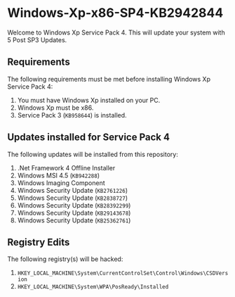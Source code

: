 # Windows-Xp-x86-SP4-KB2942844

Welcome to Windows Xp Service Pack 4. This will update your system with 5 Post SP3 Updates.

## Requirements

The following requirements must be met before installing Windows Xp Service Pack 4:

1. You must have Windows Xp installed on your PC.
2. Windows Xp must be x86.
3. Service Pack 3 (`KB958644`) is installed.

## Updates installed for Service Pack 4

The following updates will be installed from this repository:

1. .Net Framework 4 Offline Installer
2. Windows MSI 4.5 (`KB942288`)
3. Windows Imaging Component
4. Windows Security Update (`KB2761226`)
5. Windows Security Update (`KB2838727`)
6. Windows Security Update (`KB28392299`)
7. Windows Security Update (`KB29143678`)
8. Windows Security Update (`KB25362761`)

## Registry Edits

The following registry(s) will be hacked:

1. `HKEY_LOCAL_MACHINE\System\CurrentControlSet\Control\Windows\CSDVersion`
2. `HKEY_LOCAL_MACHINE\System\WPA\PosReady\Installed`
